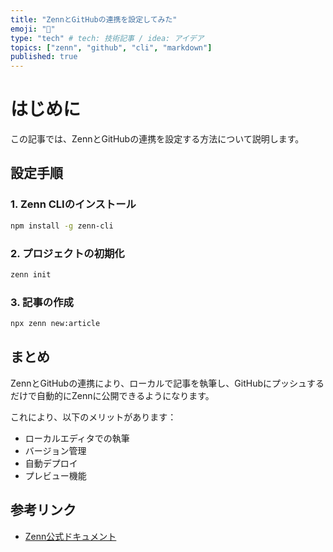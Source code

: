 ```yaml
---
title: "ZennとGitHubの連携を設定してみた"
emoji: "🚀"
type: "tech" # tech: 技術記事 / idea: アイデア
topics: ["zenn", "github", "cli", "markdown"]
published: true
---
```


# はじめに

この記事では、ZennとGitHubの連携を設定する方法について説明します。

## 設定手順

### 1. Zenn CLIのインストール

```bash
npm install -g zenn-cli
```

### 2. プロジェクトの初期化

```bash
zenn init
```

### 3. 記事の作成

```bash
npx zenn new:article
```

## まとめ

ZennとGitHubの連携により、ローカルで記事を執筆し、GitHubにプッシュするだけで自動的にZennに公開できるようになります。

これにより、以下のメリットがあります：

- ローカルエディタでの執筆
- バージョン管理
- 自動デプロイ
- プレビュー機能

## 参考リンク

- [Zenn公式ドキュメント](https://zenn.dev/zenn/articles/connect-to-github)
